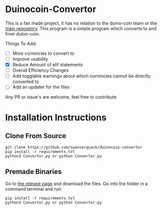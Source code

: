 # Duinocoin-Convertor

This is a fan made project, it has no relation to the duino-coin team or the [main repository](https://github.com/revoxhere/duino-coin). This program is a simple program which converts to and from duino-coin.

Things To Add:
* [ ] More currencies to convert to
* [ ] Improve usability
* [x] Reduce Amount of elif statements
* [ ] Overall Efficiency Changes
* [ ] Add togglable warnings about which currencies cannot be directly converted to
* [ ] Add an updater for the files

Any PR or issue's are welcome, feel free to contribute

# Installation Instructions

## Clone From Source

```
git clone https://github.com/swanserquack/duinocoin-convertor
pip install -r requirements.txt
python3 Convertor.py or python Convertor.py
```

## Premade Binaries
Go to [the release page](https://github.com/swanserquack/duinocoin-convertor/releases) and download the files.
Go into the folder in a command terminal and run:
```
pip install -r requirements.txt
python3 Convertor.py or python Convertor.py
```
